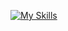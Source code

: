 [![My Skills](https://skillicons.dev/icons?i=aws,heroku,azure,kubernetes,docker,html,css,sass,bootstrap,nodejs,expressjs,angular,react,js,ts,gherkin,codepen,java,selenium,maven,spring,ruby,rails,py,go,c,cs,postgres,mysql,mongodb,jenkins,idea,atom,vscode&perline=10)](https://skillicons.dev)

<!--
**lhoden/lhoden** is a ✨ _special_ ✨ repository because its `README.md` (this file) appears on your GitHub profile.

Here are some ideas to get you started:

- 🔭 I’m currently working on ...
- 🌱 I’m currently learning ...
- 👯 I’m looking to collaborate on ...
- 🤔 I’m looking for help with ...
- 💬 Ask me about ...
- 📫 How to reach me: ...
- 😄 Pronouns: ...
- ⚡ Fun fact: ...
-->

